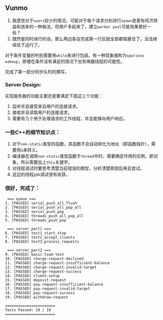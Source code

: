 ## Vunmo
1. 我感觉对于`users`较少的情况，可能对于每个请求分别进行`spawn`是更有经济效益和效率的一种做法。但用户多起来了，建立`worker pool`可能效果更好一些？
2. 既然是同时进行的话，那么两边各自完成第一行后就全部都阻塞住了，没法继续往下运行了。

对于条件变量的判别需要用`while`来进行包装。有一种现象被称为`spurious wakeup`，即便在条件没有满足的情况下也有唤醒线程的可能性。

完成了第一部分同步队列的撰写。

### Server Design:
实现服务器的功能主要还是要满足下面这三个功能：
1. 监听并且接受来自用户的连接请求。
2. 接收并且读取用户的连接请求。
3. 需要有几个用于处理请求的工作线程，并且能够向用户响应。

### 一些C++的细节知识点：
1. 对于`non-static`类型的函数，其函数不会自动转化为地址（即函数指针），需要用`&`来转义。
2. 编译器在调用`non-static`类型函数于`thread`中时，需要确定作用的实例，即对象，所以需要加上`this`关键字。
3. 对线程调试时要思考清楚当前错误的模型，分析清楚原因后再去尝试。
4. 这边的线程`gdb`调试很有收获。
### 很好，完成了：
```
 === queue ===
1. [PASSED] serial_push_all_flush
2. [PASSED] serial_push_all_pop_all
3. [PASSED] serial_push_pop
4. [PASSED] threads_push_all_pop_all
5. [PASSED] threads_push_pop

 === server_part1 ===
6. [PASSED] test1_start_stop
7. [PASSED] test2_accept_clients
8. [PASSED] test3_process_requests

 === server_part2 ===
9. [PASSED] basic-load-test
10. [PASSED] charge-request-declined
11. [PASSED] charge-request-insufficient-balance
12. [PASSED] charge-request-invalid-target
13. [PASSED] charge-request-success
14. [PASSED] client-setup
15. [PASSED] deposit-request
16. [PASSED] pay-request-insufficient-balance
17. [PASSED] pay-request-invalid-target
18. [PASSED] pay-request-success
19. [PASSED] withdraw-request

=======================
Tests Passed: 19 / 19
=======================
```